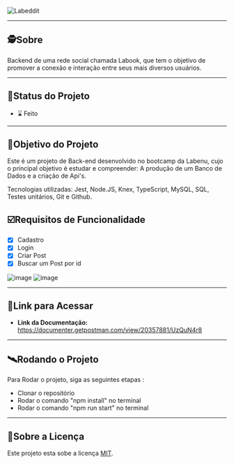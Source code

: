 ![Labeddit](https://user-images.githubusercontent.com/99096015/179252032-e2e26039-1554-4f8e-87fe-1daaac1f473e.png)


---

##  🕵Sobre

Backend de uma rede social chamada Labook, que tem o objetivo de promover a conexão e interação entre seus mais diversos usuários.

---
##  🧭Status do Projeto

 - ⌛ Feito

---

##  🎯Objetivo do Projeto

Este é um projeto de Back-end desenvolvido no bootcamp da Labenu, cujo o principal objetivo é estudar e compreender: A produção de um Banco de Dados e a criação de Api's.

Tecnologias utilizadas: Jest, Node.JS, Knex, TypeScript, MySQL, SQL, Testes unitários, Git e Github.


## ☑️Requisitos de Funcionalidade

- [x] Cadastro
- [x] Login
- [x] Criar Post
- [x] Buscar um Post por id

![image](https://user-images.githubusercontent.com/99096015/179253933-8e8fa386-29a5-4d74-b14c-894faadbdbcd.png) ![image](https://user-images.githubusercontent.com/99096015/179254048-fc1cf84d-f47a-4d2a-b7cc-7a40feeb4f21.png)


---

## 🔗Link para Acessar

- **Link da Documentação:** https://documenter.getpostman.com/view/20357881/UzQuN4r8

---


## 🛰Rodando o Projeto

Para Rodar o projeto, siga as seguintes etapas :

- Clonar o repositório
- Rodar o comando "npm install" no terminal
- Rodar o comando "npm run start" no terminal


---

## 📝Sobre a Licença

Este projeto esta sobe a licença [MIT](./LICENSE).
